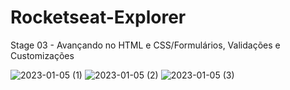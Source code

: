 # Rocketseat-Explorer

Stage 03 - Avançando no HTML e CSS/Formulários, Validações e Customizações

![2023-01-05 (1)](https://user-images.githubusercontent.com/93793289/210789574-c4612803-4f11-46a6-a30d-c6c4af6a8720.png)
![2023-01-05 (2)](https://user-images.githubusercontent.com/93793289/210789880-dee11d9e-f197-4fb3-be09-06c475538dda.png)
![2023-01-05 (3)](https://user-images.githubusercontent.com/93793289/210789904-78fd6f8b-5d18-4507-a226-46b8852887bf.png)

